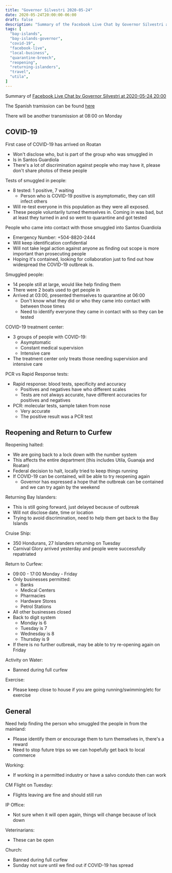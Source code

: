 ```yaml
---
title: "Governor Silvestri 2020-05-24"
date: 2020-05-24T20:00:00-06:00
draft: false
description: "Summary of the Facebook Live Chat by Governor Silvestri at 2020-05-24 20:00"
tags: [
  "bay-islands",
  "bay-islands-governor",
  "covid-19",
  "facebook-live",
  "local-business",
  "quarantine-breech",
  "reopening",
  "returning-islanders",
  "travel",
  "utila",
]
---
```


Summary of [Facebook Live Chat by Governor Silvestri at 2020-05-24
20:00](https://www.facebook.com/gobernacionislas/videos/550576122308390)

The Spanish tramission can be found [here](https://www.facebook.com/gobernacionislas/videos/2721019948144293/)

There will be another transmission at 08:00 on Monday

COVID-19
--------

First case of COVID-19 has arrived on Roatan
* Won't disclose who, but is part of the group who was smuggled in
* Is in Santos Guardiola
* There's a lot of discrimination against people who may have it, please don't
  share photos of these people

Tests of smuggled in people:
* 8 tested: 1 positive, 7 waiting
  * Person who is COVID-19 positive is asymptomatic, they can still infect
    others
* Will re-test everyone in this population as they were all exposed.
* These people voluntarily turned themselves in. Coming in was bad, but at
  least they turned in and so went to quarantine and got tested

People who came into contact with those smuggled into Santos Guardiola
* Emergency Number: +504-8820-2444
* Will keep identification confidential
* Will not take legal action against anyone as finding out scope is more
  important than prosecuting people
* Hoping it's contained, looking for collaboration just to find out how
  widespread the COVID-19 outbreak is.

Smuggled people:
* 14 people still at large, would like help finding them
* There were 2 boats used to get people in
* Arrived at 03:00, presented themselves to quarantine at 06:00
  * Don't know what they did or who they came into contact with between those
    times
  * Need to identify everyone they came in contact with so they can be tested

COVID-19 treatment center:
* 3 groups of people with COVID-19:
  * Asymptomatic
  * Constant medical supervision
  * Intensive care
* The treatment center only treats those needing supervision and intensive care

PCR vs Rapid Response tests:
* Rapid response: blood tests, specificity and accuracy
  * Positives and negatives have who different scales
  * Tests are not always accurate, have different accuracies for positives and
    negatives
* PCR: molecular tests, sample taken from nose
  * Very accurate
  * The positive result was a PCR test

Reopening and Return to Curfew
------------------------------

Reopening halted:
* We are going back to a lock down with the number system
* This affects the entire department (this includes Utila, Guanaja and Roatan)
* Federal decision to halt, locally tried to keep things running
* If COVID-19 can be contained, will be able to try reopening again
  * Governor has expressed a hope that the outbreak can be contained and we can
    try again by the weekend

Returning Bay Islanders:
* This is still going forward, just delayed because of outbreak
* Will not disclose date, time or location
* Trying to avoid discrimination, need to help them get back to the Bay Islands

Cruise Ship:
* 350 Hondurans, 27 Islanders returning on Tuesday
* Carnival Glory arrived yesterday and people were successfully repatriated

Return to Curfew:
* 09:00 - 17:00 Monday - Friday
* Only businesses permitted:
  * Banks
  * Medical Centers
  * Pharmacies
  * Hardware Stores
  * Petrol Stations
* All other businesses closed
* Back to digit system
  * Monday is 6
  * Tuesday is 7
  * Wednesday is 8
  * Thursday is 9
* If there is no further outbreak, may be able to try re-opening again on Friday

Activity on Water:
* Banned during full curfew

Exercise:
* Please keep close to house if you are going running/swimming/etc for exercise

General
-------

Need help finding the person who smuggled the people in from the mainland:
* Please identify them or encourage them to turn themselves in, there's a reward
* Need to stop future trips so we can hopefully get back to local commerce

Working:
* If working in a permitted industry or have a salvo conduto then can work

CM Flight on Tuesday:
* Flights leaving are fine and should still run

IP Office:
* Not sure when it will open again, things will change because of lock down

Veterinarians:
* These can be open

Church:
* Banned during full curfew
* Sunday not sure until we find out if COVID-19 has spread
